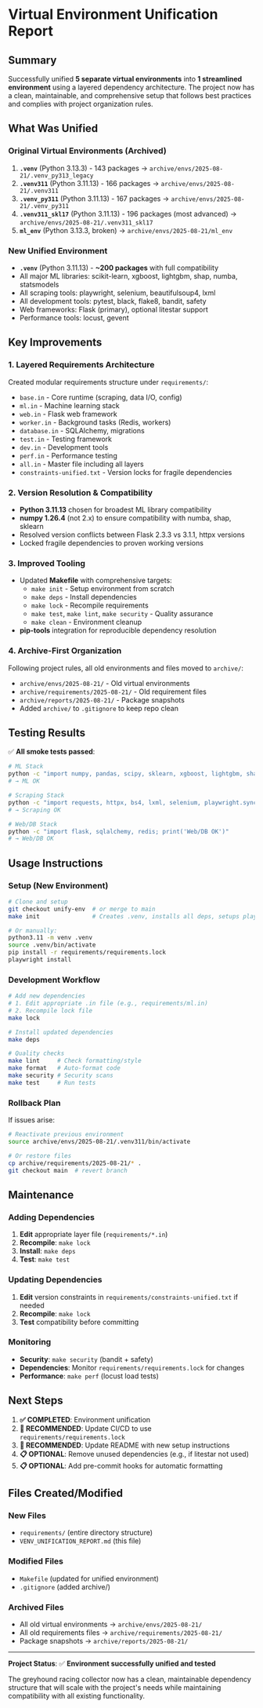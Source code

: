 # Virtual Environment Unification Report

## Summary

Successfully unified **5 separate virtual environments** into **1 streamlined environment** using a layered dependency architecture. The project now has a clean, maintainable, and comprehensive setup that follows best practices and complies with project organization rules.

## What Was Unified

### Original Virtual Environments (Archived)
1. **`.venv`** (Python 3.13.3) - 143 packages → `archive/envs/2025-08-21/.venv_py313_legacy`
2. **`.venv311`** (Python 3.11.13) - 166 packages → `archive/envs/2025-08-21/.venv311`
3. **`.venv_py311`** (Python 3.11.13) - 167 packages → `archive/envs/2025-08-21/.venv_py311`
4. **`.venv311_skl17`** (Python 3.11.13) - 196 packages (most advanced) → `archive/envs/2025-08-21/.venv311_skl17`
5. **`ml_env`** (Python 3.13.3, broken) → `archive/envs/2025-08-21/ml_env`

### New Unified Environment
- **`.venv`** (Python 3.11.13) - **~200 packages** with full compatibility
- All major ML libraries: scikit-learn, xgboost, lightgbm, shap, numba, statsmodels
- All scraping tools: playwright, selenium, beautifulsoup4, lxml
- All development tools: pytest, black, flake8, bandit, safety
- Web frameworks: Flask (primary), optional litestar support
- Performance tools: locust, gevent

## Key Improvements

### 1. **Layered Requirements Architecture**
Created modular requirements structure under `requirements/`:
- `base.in` - Core runtime (scraping, data I/O, config)
- `ml.in` - Machine learning stack
- `web.in` - Flask web framework
- `worker.in` - Background tasks (Redis, workers)
- `database.in` - SQLAlchemy, migrations
- `test.in` - Testing framework
- `dev.in` - Development tools
- `perf.in` - Performance testing
- `all.in` - Master file including all layers
- `constraints-unified.txt` - Version locks for fragile dependencies

### 2. **Version Resolution & Compatibility**
- **Python 3.11.13** chosen for broadest ML library compatibility
- **numpy 1.26.4** (not 2.x) to ensure compatibility with numba, shap, sklearn
- Resolved version conflicts between Flask 2.3.3 vs 3.1.1, httpx versions
- Locked fragile dependencies to proven working versions

### 3. **Improved Tooling**
- Updated **Makefile** with comprehensive targets:
  - `make init` - Setup environment from scratch
  - `make deps` - Install dependencies
  - `make lock` - Recompile requirements
  - `make test`, `make lint`, `make security` - Quality assurance
  - `make clean` - Environment cleanup
- **pip-tools** integration for reproducible dependency resolution

### 4. **Archive-First Organization**
Following project rules, all old environments and files moved to `archive/`:
- `archive/envs/2025-08-21/` - Old virtual environments
- `archive/requirements/2025-08-21/` - Old requirement files  
- `archive/reports/2025-08-21/` - Package snapshots
- Added `archive/` to `.gitignore` to keep repo clean

## Testing Results

✅ **All smoke tests passed**:
```bash
# ML Stack
python -c "import numpy, pandas, scipy, sklearn, xgboost, lightgbm, shap, statsmodels, pyarrow; print('ML OK')"
# → ML OK

# Scraping Stack  
python -c "import requests, httpx, bs4, lxml, selenium, playwright.sync_api; print('Scraping OK')"
# → Scraping OK

# Web/DB Stack
python -c "import flask, sqlalchemy, redis; print('Web/DB OK')"
# → Web/DB OK
```

## Usage Instructions

### Setup (New Environment)
```bash
# Clone and setup
git checkout unify-env  # or merge to main
make init               # Creates .venv, installs all deps, setups playwright

# Or manually:
python3.11 -m venv .venv
source .venv/bin/activate  
pip install -r requirements/requirements.lock
playwright install
```

### Development Workflow
```bash
# Add new dependencies
# 1. Edit appropriate .in file (e.g., requirements/ml.in)
# 2. Recompile lock file
make lock

# Install updated dependencies
make deps

# Quality checks
make lint     # Check formatting/style
make format   # Auto-format code
make security # Security scans
make test     # Run tests
```

### Rollback Plan
If issues arise:
```bash
# Reactivate previous environment
source archive/envs/2025-08-21/.venv311/bin/activate

# Or restore files
cp archive/requirements/2025-08-21/* .
git checkout main  # revert branch
```

## Maintenance

### Adding Dependencies
1. **Edit** appropriate layer file (`requirements/*.in`)
2. **Recompile**: `make lock`  
3. **Install**: `make deps`
4. **Test**: `make test`

### Updating Dependencies
1. **Edit** version constraints in `requirements/constraints-unified.txt` if needed
2. **Recompile**: `make lock`
3. **Test** compatibility before committing

### Monitoring
- **Security**: `make security` (bandit + safety)
- **Dependencies**: Monitor `requirements/requirements.lock` for changes
- **Performance**: `make perf` (locust load tests)

## Next Steps

1. **✅ COMPLETED**: Environment unification
2. **🔄 RECOMMENDED**: Update CI/CD to use `requirements/requirements.lock`  
3. **🔄 RECOMMENDED**: Update README with new setup instructions
4. **📋 OPTIONAL**: Remove unused dependencies (e.g., if litestar not used)
5. **📋 OPTIONAL**: Add pre-commit hooks for automatic formatting

## Files Created/Modified

### New Files
- `requirements/` (entire directory structure)
- `VENV_UNIFICATION_REPORT.md` (this file)

### Modified Files  
- `Makefile` (updated for unified environment)
- `.gitignore` (added archive/)

### Archived Files
- All old virtual environments → `archive/envs/2025-08-21/`
- All old requirements files → `archive/requirements/2025-08-21/`
- Package snapshots → `archive/reports/2025-08-21/`

---

**Project Status**: ✅ **Environment successfully unified and tested**

The greyhound racing collector now has a clean, maintainable dependency structure that will scale with the project's needs while maintaining compatibility with all existing functionality.

